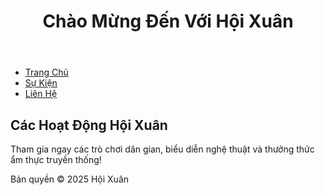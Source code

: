 <!DOCTYPE html>
<html lang="vi">
<head>
    <meta charset="UTF-8">
    <meta name="viewport" content="width=device-width, initial-scale=1.0">
    <title>Hoạt Động Hội Xuân</title>
    <link rel="stylesheet" href="styles.css">
</head>
<body>
    <header>
        <h1 class="hover-effect">Chào Mừng Đến Với Hội Xuân</h1>
    </header>
    <nav>
        <ul>
            <li><a href="#" class="hover-effect">Trang Chủ</a></li>
            <li><a href="#" class="hover-effect">Sự Kiện</a></li>
            <li><a href="#" class="hover-effect">Liên Hệ</a></li>
        </ul>
    </nav>
    <section>
        <h2 class="hover-effect">Các Hoạt Động Hội Xuân</h2>
        <p class="hover-effect">Tham gia ngay các trò chơi dân gian, biểu diễn nghệ thuật và thưởng thức ẩm thực truyền thống!</p>
    </section>
    <footer>
        <p class="hover-effect">Bản quyền © 2025 Hội Xuân</p>
    </footer>
</body>
</html>
